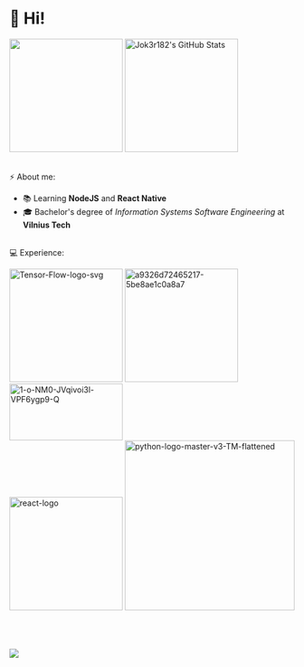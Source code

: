 # 👋 Hi!
<a href="https://github.com/Jok3r182"><img height="200" src="https://github-readme-stats.vercel.app/api/top-langs/?username=Jok3r182&&text_color=000000&bg_color=ffffff&&hide=blade,C&langs_count=3)"/></a>   <a href="https://awesome-github-stats.azurewebsites.net/index.html??cardType=github&theme=merko"> <img  alt="Jok3r182's GitHub Stats" height="200" src="https://awesome-github-stats.azurewebsites.net/user-stats/Jok3r182?cardType=github&theme=merko" />  </a>
<br/><br/>

⚡ About me:

  *  📚 Learning **NodeJS** and **React Native**
  *  🎓 Bachelor's degree of *Information Systems Software Engineering* at **Vilnius Tech**
<br/><br/>

💻 Experience:

<a href="https://ibb.co/L537205"><img src="https://i.ibb.co/C2fGTw2/Tensor-Flow-logo-svg.png" alt="Tensor-Flow-logo-svg" border="0" width="200"></a>
<a href="https://imgbb.com/"><img src="https://i.ibb.co/3BDrXr1/a9326d72465217-5be8ae1c0a8a7.png" alt="a9326d72465217-5be8ae1c0a8a7" border="0" width="200"></a>
<a href="https://imgbb.com/"><img src="https://i.ibb.co/YhN4NFf/1-o-NM0-JVqivoi3l-VPF6ygp9-Q.png" alt="1-o-NM0-JVqivoi3l-VPF6ygp9-Q" border="0" width="200" height="100"></a>
<br/>
<a href="https://ibb.co/XCKykWM"><img src="https://i.ibb.co/hm4X1gw/react-logo.webp" alt="react-logo" border="0" width="200"></a>
<a href="https://imgbb.com/"><img src="https://i.ibb.co/3z30TGV/python-logo-master-v3-TM-flattened.png" alt="python-logo-master-v3-TM-flattened" width="300" border="0"></a>
<br/><br/><br/><br/>

![](https://komarev.com/ghpvc/?username=Jok3r182)
